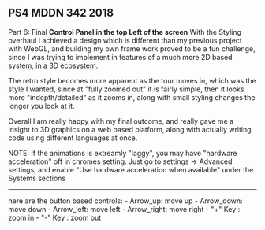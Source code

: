 ## PS4 MDDN 342 2018

Part 6: Final
**Control Panel in the top Left of the screen**
With the Styling overhaul I achieved a design which is different than my previous project with WebGL, and building my own frame work proved to be a fun challenge, since I was trying to implement in features of a much more 2D based system, in a 3D ecosystem.

The retro style becomes more apparent as the tour moves in, which was the style I wanted, since at "fully zoomed out" it is fairly simple, then it looks more "indepth/detailed" as it zooms in, along with small styling changes the longer you look at it.

Overall I am really happy with my final outcome, and really gave me a insight to 3D graphics on a web based platform, along with actually writing code using different languages at once.

NOTE: If the animations is extreamly "laggy", you may have "hardware acceleration" off in chromes setting. Just go to settings -> Advanced settings, and enable "Use hardware acceleration when available" under the Systems sections

<hr>
here are the button based controls:
- Arrow_up: move up
- Arrow_down: move down
- Arrow_left: move left
- Arrow_right: move right
- "+" Key : zoom in
- "-" Key : zoom out
